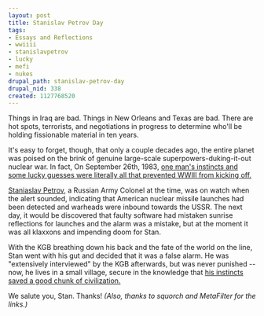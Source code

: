```yaml
--- 
layout: post
title: Stanislav Petrov Day
tags: 
- Essays and Reflections
- wwiiii
- stanislavpetrov
- lucky
- mefi
- nukes
drupal_path: stanislav-petrov-day
drupal_nid: 338
created: 1127768520
---
```

Things in Iraq are bad. Things in New Orleans and Texas are bad. There are hot spots, terrorists, and negotiations in progress to determine who'll be holding fissionable material in ten years.

It's easy to forget, though, that only a couple decades ago, the entire planet was poised on the brink of genuine large-scale superpowers-duking-it-out nuclear war. In fact, On September 26th, 1983, <a href="http://www.brightstarsound.com/">one man's instincts and some lucky guesses were literally all that prevented WWIII from kicking off.</a>

<a href="http://en.wikipedia.org/wiki/Stanislav_Petrov">Staniaslav Petrov,</a> a Russian Army Colonel at the time, was on watch when the alert sounded, indicating that American nuclear missile launches had been detected and warheads were inbound towards the USSR. The next day, it would be discovered that faulty software had mistaken sunrise reflections for launches and the alarm was a mistake, but at the moment it was all klaxxons and impending doom for Stan.

With the KGB breathing down his back and the fate of the world on the line, Stan went with his gut and decided that it was a false alarm. He was "extensively interviewed" by the KGB afterwards, but was never punished -- now, he lives in a small village, secure in the knowledge that <a href="http://www.washingtonpost.com/wp-srv/inatl/longterm/coldwar/shatter021099b.htm">his instincts saved a good chunk of civilization.</a>

We salute you, Stan. Thanks! <i>(Also, thanks to squorch and MetaFilter for the links.)</i>
